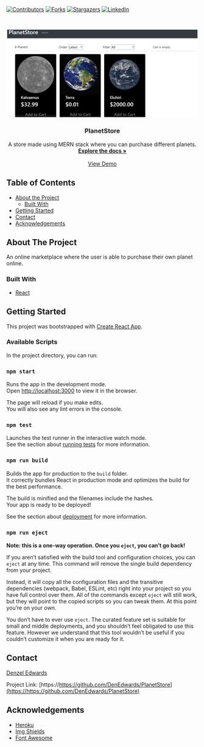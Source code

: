 [![Contributors][contributors-shield]][contributors-url]
[![Forks][forks-shield]][forks-url]
[![Stargazers][stars-shield]][stars-url]
[![LinkedIn][linkedin-shield]][linkedin-url]

<!-- PROJECT LOGO -->
<br />
<p align="center">
  <a href="https://planet-store.herokuapp.com/">
    <img src="ReadMePic.PNG" alt="Logo" width="500" height="auto">
  </a>

  <h3 align="center">PlanetStore</h3>

  <p align="center">
    A store made using MERN stack where you can purchase different planets.
    <br />
    <a href="https://github.com/DenEdwards/PlanetStore"><strong>Explore the docs »</strong></a>
    <br />
    <br />
    <a href="https://https://planet-store.herokuapp.com/">View Demo</a>
  </p>
</p>



<!-- TABLE OF CONTENTS -->
## Table of Contents

* [About the Project](#about-the-project)
  * [Built With](#built-with)
* [Getting Started](#getting-started)
* [Contact](#contact)
* [Acknowledgements](#acknowledgements)



<!-- ABOUT THE PROJECT -->
## About The Project

An online marketplace where the user is able to purchase their own planet online.

### Built With

* [React](https://reactjs.org/)

<!-- GETTING STARTED -->
## Getting Started

This project was bootstrapped with [Create React App](https://github.com/facebook/create-react-app).

### Available Scripts

In the project directory, you can run:

### `npm start`

Runs the app in the development mode.<br />
Open [http://localhost:3000](http://localhost:3000) to view it in the browser.

The page will reload if you make edits.<br />
You will also see any lint errors in the console.

### `npm test`

Launches the test runner in the interactive watch mode.<br />
See the section about [running tests](https://facebook.github.io/create-react-app/docs/running-tests) for more information.

### `npm run build`

Builds the app for production to the `build` folder.<br />
It correctly bundles React in production mode and optimizes the build for the best performance.

The build is minified and the filenames include the hashes.<br />
Your app is ready to be deployed!

See the section about [deployment](https://facebook.github.io/create-react-app/docs/deployment) for more information.

### `npm run eject`

**Note: this is a one-way operation. Once you `eject`, you can’t go back!**

If you aren’t satisfied with the build tool and configuration choices, you can `eject` at any time. This command will remove the single build dependency from your project.

Instead, it will copy all the configuration files and the transitive dependencies (webpack, Babel, ESLint, etc) right into your project so you have full control over them. All of the commands except `eject` will still work, but they will point to the copied scripts so you can tweak them. At this point you’re on your own.

You don’t have to ever use `eject`. The curated feature set is suitable for small and middle deployments, and you shouldn’t feel obligated to use this feature. However we understand that this tool wouldn’t be useful if you couldn’t customize it when you are ready for it.

<!-- CONTACT -->
## Contact

[Denzel Edwards](https://https://denedwards.github.io/)

Project Link: [https://https://github.com/DenEdwards/PlanetStore](https://https://github.com/DenEdwards/PlanetStore)

<!-- ACKNOWLEDGEMENTS -->
## Acknowledgements
* [Heroku](https://heroku.com)
* [Img Shields](https://shields.io)
* [Font Awesome](https://fontawesome.com)





<!-- MARKDOWN LINKS & IMAGES -->
<!-- https://www.markdownguide.org/basic-syntax/#reference-style-links -->
[contributors-shield]: https://img.shields.io/github/contributors/DenEdwards/PlanetStore.svg?style=flat-square
[contributors-url]: https://github.com/DenEdwards/PlanetStore/graphs/contributors

[forks-shield]: https://img.shields.io/github/forks/DenEdwards/PlanetStore.svg?style=flat-square
[forks-url]: https://github.com/DenEdwards/PlanetStore/network/members

[stars-shield]: https://img.shields.io/github/stars/DenEdwards/PlanetStore.svg?style=flat-square
[stars-url]: https://github.com/DenEdwards/PlanetStore/stargazers

[issues-shield]: https://img.shields.io/github/issues/DenEdwards/PlanetStore
[issues-url]: https://github.com/DenEdwards/PlanetStore/issues

[linkedin-shield]: https://img.shields.io/badge/-LinkedIn-black.svg?style=flat-square&logo=linkedin&colorB=555
[linkedin-url]: https://www.linkedin.com/in/denzel-edwards-093927170/






